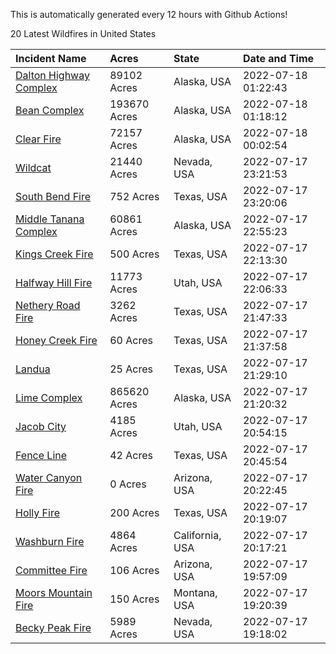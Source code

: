 This is automatically generated every 12 hours with Github Actions!

20 Latest Wildfires in United States

 | Incident Name | Acres | State | Date and Time |
|:---|:---|:---|:---|
| [Dalton Highway Complex](https://inciweb.nwcg.gov/incident/8240/) | 89102 Acres | Alaska, USA | 2022-07-18 01:22:43 |
| [Bean Complex](https://inciweb.nwcg.gov/incident/8183/) | 193670 Acres | Alaska, USA | 2022-07-18 01:18:12 |
| [Clear Fire](https://inciweb.nwcg.gov/incident/8178/) | 72157 Acres | Alaska, USA | 2022-07-18 00:02:54 |
| [Wildcat](https://inciweb.nwcg.gov/incident/8234/) | 21440 Acres | Nevada, USA | 2022-07-17 23:21:53 |
| [South Bend Fire](https://inciweb.nwcg.gov/incident/8233/) | 752 Acres | Texas, USA | 2022-07-17 23:20:06 |
| [Middle Tanana Complex](https://inciweb.nwcg.gov/incident/8201/) | 60861 Acres | Alaska, USA | 2022-07-17 22:55:23 |
| [Kings Creek Fire](https://inciweb.nwcg.gov/incident/8246/) | 500 Acres | Texas, USA | 2022-07-17 22:13:30 |
| [Halfway Hill Fire](https://inciweb.nwcg.gov/incident/8215/) | 11773 Acres | Utah, USA | 2022-07-17 22:06:33 |
| [Nethery Road Fire](https://inciweb.nwcg.gov/incident/8222/) | 3262 Acres | Texas, USA | 2022-07-17 21:47:33 |
| [Honey Creek Fire](https://inciweb.nwcg.gov/incident/8245/) | 60 Acres | Texas, USA | 2022-07-17 21:37:58 |
| [Landua](https://inciweb.nwcg.gov/incident/8248/) | 25 Acres | Texas, USA | 2022-07-17 21:29:10 |
| [Lime Complex](https://inciweb.nwcg.gov/incident/8173/) | 865620 Acres | Alaska, USA | 2022-07-17 21:20:32 |
| [Jacob City](https://inciweb.nwcg.gov/incident/8224/) | 4185 Acres | Utah, USA | 2022-07-17 20:54:15 |
| [Fence Line](https://inciweb.nwcg.gov/incident/8237/) | 42 Acres | Texas, USA | 2022-07-17 20:45:54 |
| [Water Canyon Fire](https://inciweb.nwcg.gov/incident/8247/) | 0 Acres | Arizona, USA | 2022-07-17 20:22:45 |
| [Holly Fire](https://inciweb.nwcg.gov/incident/8242/) | 200 Acres | Texas, USA | 2022-07-17 20:19:07 |
| [Washburn Fire](https://inciweb.nwcg.gov/incident/8209/) | 4864 Acres | California, USA | 2022-07-17 20:17:21 |
| [Committee Fire](https://inciweb.nwcg.gov/incident/8241/) | 106 Acres | Arizona, USA | 2022-07-17 19:57:09 |
| [Moors Mountain Fire](https://inciweb.nwcg.gov/incident/8238/) | 150 Acres | Montana, USA | 2022-07-17 19:20:39 |
| [Becky Peak Fire](https://inciweb.nwcg.gov/incident/8210/) | 5989 Acres | Nevada, USA | 2022-07-17 19:18:02 |
